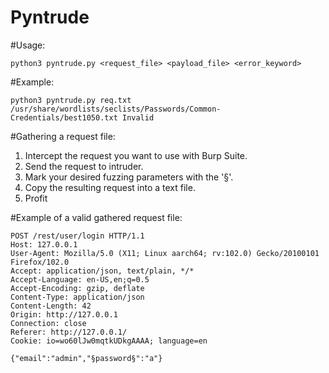 # Pyntrude

#Usage:
    
    python3 pyntrude.py <request_file> <payload_file> <error_keyword>

#Example:
    
    python3 pyntrude.py req.txt /usr/share/wordlists/seclists/Passwords/Common-Credentials/best1050.txt Invalid

#Gathering a request file:
1. Intercept the request you want to use with Burp Suite.
2. Send the request to intruder.
3. Mark your desired fuzzing parameters with the '§'.
4. Copy the resulting request into a text file.
5. Profit

#Example of a valid gathered request file:

    POST /rest/user/login HTTP/1.1
    Host: 127.0.0.1
    User-Agent: Mozilla/5.0 (X11; Linux aarch64; rv:102.0) Gecko/20100101 Firefox/102.0
    Accept: application/json, text/plain, */*
    Accept-Language: en-US,en;q=0.5
    Accept-Encoding: gzip, deflate
    Content-Type: application/json
    Content-Length: 42
    Origin: http://127.0.0.1
    Connection: close
    Referer: http://127.0.0.1/
    Cookie: io=wo60lJw0mqtkUDkgAAAA; language=en

    {"email":"admin","§password§":"a"}